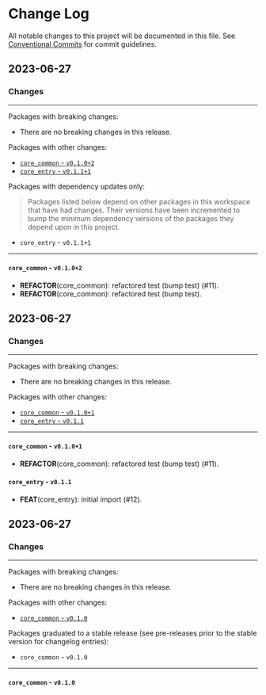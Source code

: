 # Change Log

All notable changes to this project will be documented in this file.
See [Conventional Commits](https://conventionalcommits.org) for commit guidelines.

## 2023-06-27

### Changes

---

Packages with breaking changes:

 - There are no breaking changes in this release.

Packages with other changes:

 - [`core_common` - `v0.1.0+2`](#core_common---v0102)
 - [`core_entry` - `v0.1.1+1`](#core_entry---v0111)

Packages with dependency updates only:

> Packages listed below depend on other packages in this workspace that have had changes. Their versions have been incremented to bump the minimum dependency versions of the packages they depend upon in this project.

 - `core_entry` - `v0.1.1+1`

---

#### `core_common` - `v0.1.0+2`

 - **REFACTOR**(core_common): refactored test (bump test) (#11).
 - **REFACTOR**(core_common): refactored test (bump test).


## 2023-06-27

### Changes

---

Packages with breaking changes:

 - There are no breaking changes in this release.

Packages with other changes:

 - [`core_common` - `v0.1.0+1`](#core_common---v0101)
 - [`core_entry` - `v0.1.1`](#core_entry---v011)

---

#### `core_common` - `v0.1.0+1`

 - **REFACTOR**(core_common): refactored test (bump test) (#11).

#### `core_entry` - `v0.1.1`

 - **FEAT**(core_entry): initial import (#12).


## 2023-06-27

### Changes

---

Packages with breaking changes:

 - There are no breaking changes in this release.

Packages with other changes:

 - [`core_common` - `v0.1.0`](#core_common---v010)

Packages graduated to a stable release (see pre-releases prior to the stable version for changelog entries):

 - `core_common` - `v0.1.0`

---

#### `core_common` - `v0.1.0`

